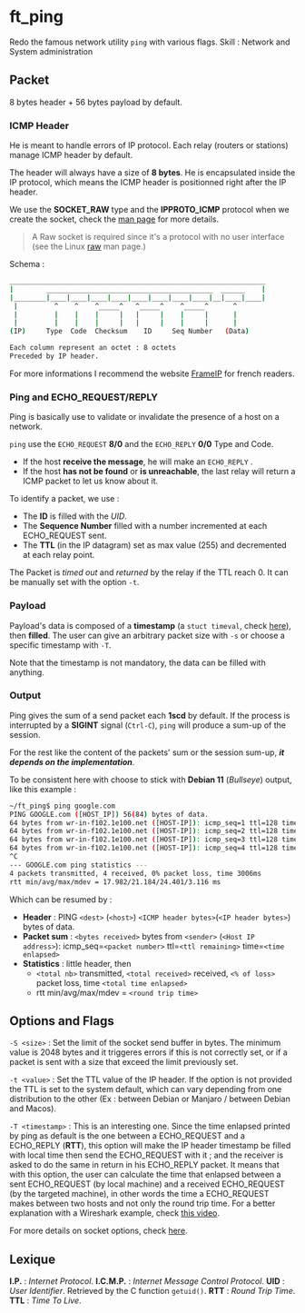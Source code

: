 # ft_ping
Redo the famous network utility `ping` with various flags. Skill : Network and System administration

## Packet

8 bytes header + 56 bytes payload by default.

### ICMP Header

He is meant to handle errors of IP protocol. Each relay (routers or stations) manage ICMP header by default.

The header will always have a size of **8 bytes**. He is encapsulated inside the IP protocol, which means the ICMP header is positionned right after the IP header.

We use the **SOCKET_RAW** type and the **IPPROTO_ICMP** protocol when we create the socket, check the [man page](https://man7.org/linux/man-pages/man2/socket.2.html) for more details.
> A Raw socket is required since it's a protocol with no user interface (see the Linux [raw](https://man7.org/linux/man-pages/man7/raw.7.html) man page.)

Schema :

  ``` bash
_______________________________________________________________
|        _________________________________________  ______    |
|________|____|____|____|____|____|____|____|____|__|____|____|
   |         ^    ^    ^_____^   ^_____^    ^_____^      ^
   |         |    |    |     |   |     |    |     |      |
   |         |    |    |     |   |     |    |     |      |
 (IP)     Type  Code  Checksum    ID     Seq Number   (Data)

  Each column represent an octet : 8 octets
  Preceded by IP header.
  ```

For more informations I recommend the website [FrameIP](https://www.frameip.com/entete-icmp/) for french readers.
  
### Ping and ECHO_REQUEST/REPLY

Ping is basically use to validate or invalidate the presence of a host on a network.
  
`ping` use the `ECHO_REQUEST` **8/0** and the `ECHO_REPLY` **0/0** Type and Code.

- If the host **receive the message**, he will make an `ECHO_REPLY` .
- If the host **has not be found** or **is unreachable**, the last relay will return a ICMP packet to let us know about it.

To identify a packet, we use :
- The **ID** is filled with the _UID_.
- The **Sequence Number** filled with a number incremented at each ECHO_REQUEST sent.
- The **TTL** (in the IP datagram) set as max value (255) and decremented at each relay point.

The Packet is _timed out_ and _returned_ by the relay if the TTL reach 0. It can be manually set with the option `-t`.

### Payload

Payload's data is composed of a **timestamp** (a `stuct timeval`, check [here](https://pubs.opengroup.org/onlinepubs/7908799/xsh/systime.h.html)), then **filled**. The user can give an arbitrary packet size with `-s` or choose a specific timestamp with `-T`.

Note that the timestamp is not mandatory, the data can be filled with anything.


### Output

Ping gives the sum of a send packet each **1scd** by default. If the process is interrupted by a **SIGINT** signal (`Ctrl-C`), `ping` will produce a sum-up of the session.

For the rest like the content of the packets' sum or the session sum-up, ***it depends on the implementation***.

To be consistent here with choose to stick with **Debian 11** (_Bullseye_) output, like this example :

``` bash
~/ft_ping$ ping google.com
PING GOOGLE.com ([HOST_IP]) 56(84) bytes of data.
64 bytes from wr-in-f102.1e100.net ([HOST-IP]): icmp_seq=1 ttl=128 time=18.2 ms
64 bytes from wr-in-f102.1e100.net ([HOST-IP]): icmp_seq=2 ttl=128 time=18.0 ms
64 bytes from wr-in-f102.1e100.net ([HOST-IP]): icmp_seq=3 ttl=128 time=24.2 ms
64 bytes from wr-in-f102.1e100.net ([HOST-IP]): icmp_seq=4 ttl=128 time=24.4 ms
^C
--- GOOGLE.com ping statistics ---
4 packets transmitted, 4 received, 0% packet loss, time 3006ms
rtt min/avg/max/mdev = 17.982/21.184/24.401/3.116 ms
```

Which can be resumed by :

- **Header** : PING `<dest>` (`<host>`) `<ICMP header bytes>`(`<IP header bytes>`) bytes of data.
- **Packet sum** : `<bytes received>` bytes from `<sender>` (`<Host IP address>`): icmp_seq=`<packet number>` ttl=`<ttl remaining>` time=`<time enlapsed>`
- **Statistics** : little header, then
    - `<total nb>` transmitted, `<total received>` received, `<% of loss>` packet loss, time `<total time enlapsed>`
    - rtt min/avg/max/mdev = `<round trip time>`
    
## Options and Flags

`-S <size>` : Set the limit of the socket send buffer in bytes. The minimum value is 2048 bytes and it triggeres errors if this is not correctly set, or if a packet is sent with a size that exceed the limit previously set.

`-t <value>` : Set the TTL value of the IP header. If the option is not provided the TTL is set to the system default, which can vary depending from one distribution to the other (Ex : between Debian or Manjaro / between Debian and Macos).

`-T <timestamp>` : This is an interesting one. Since the time enlapsed printed by ping as default is the one between a ECHO_REQUEST and a ECHO_REPLY (**RTT**), this option will make the IP header timestamp be filled with local time then send the ECHO_REQUEST with it ; and the receiver is asked to do the same in return in his ECHO_REPLY packet.
It means that with this option, the user can calculate the time that enlapsed between a sent ECHO_REQUEST (by local machine) and a received ECHO_REQUEST (by the targeted machine), in other words the time a ECHO_REQUEST makes between two hosts and not only the round trip time.
For a better explanation with a Wireshark example, check [this video](https://youtu.be/4EFEdAyxemk).

For more details on socket options, check [here](https://man7.org/linux/man-pages/man7/socket.7.html).

## Lexique

**I.P.** : _Internet Protocol_.
**I.C.M.P.** : _Internet Message Control Protocol_.
**UID** : _User Identifier_. Retrieved by the C function `getuid()`.
**RTT** : _Round Trip Time_.
**TTL** : _Time To Live_.